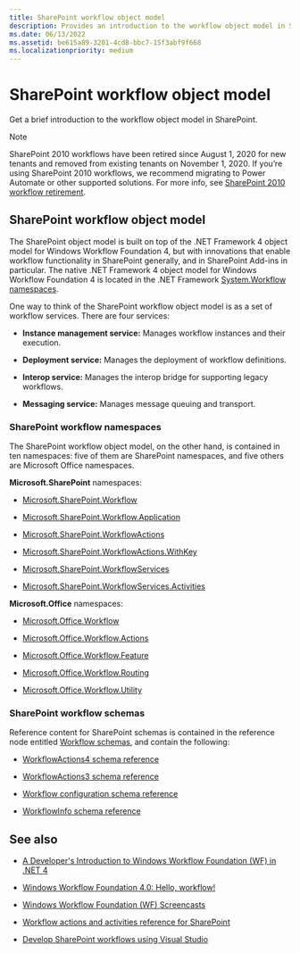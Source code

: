 ```yaml
---
title: SharePoint workflow object model
description: Provides an introduction to the workflow object model in SharePoint and lists SharePoint workflow namespaces and Microsoft.Office namespaces.
ms.date: 06/13/2022
ms.assetid: be615a89-3201-4cd8-bbc7-15f3abf9f668
ms.localizationpriority: medium
---
```



# SharePoint workflow object model
Get a brief introduction to the workflow object model in SharePoint.

> [!NOTE]
> SharePoint 2010 workflows have been retired since August 1, 2020 for new tenants and removed from existing tenants on November 1, 2020. If you’re using SharePoint 2010 workflows, we recommend migrating to Power Automate or other supported solutions. For more info, see [SharePoint 2010 workflow retirement](https://support.microsoft.com/office/sharepoint-2010-workflow-retirement-1ca3fff8-9985-410a-85aa-8120f626965f).

## SharePoint workflow object model
<a name="bk_SPwfom"> </a>

The SharePoint object model is built on top of the .NET Framework 4 object model for Windows Workflow Foundation 4, but with innovations that enable workflow functionality in SharePoint generally, and in SharePoint Add-ins in particular. The native .NET Framework 4 object model for Windows Workflow Foundation 4 is located in the .NET Framework  [System.Workflow namespaces](https://msdn.microsoft.com/library/gg145026.aspx).
  
    
    
One way to think of the SharePoint workflow object model is as a set of workflow services. There are four services: 
  
    
    

- **Instance management service:** Manages workflow instances and their execution.
    
  
- **Deployment service:** Manages the deployment of workflow definitions.
    
  
- **Interop service:** Manages the interop bridge for supporting legacy workflows.
    
  
- **Messaging service:** Manages message queuing and transport.
    
  

### SharePoint workflow namespaces

The SharePoint workflow object model, on the other hand, is contained in ten namespaces: five of them are SharePoint namespaces, and five others are Microsoft Office namespaces.
  
    
    
 **Microsoft.SharePoint** namespaces:
  
    
    

-  [Microsoft.SharePoint.Workflow](https://msdn.microsoft.com/library/Microsoft.SharePoint.Workflow.aspx)
    
  
-  [Microsoft.SharePoint.Workflow.Application](https://msdn.microsoft.com/library/Microsoft.SharePoint.Workflow.Application.aspx)
    
  
-  [Microsoft.SharePoint.WorkflowActions](https://msdn.microsoft.com/library/Microsoft.SharePoint.WorkflowActions.aspx)
    
  
-  [Microsoft.SharePoint.WorkflowActions.WithKey](https://msdn.microsoft.com/library/Microsoft.SharePoint.WorkflowActions.WithKey.aspx)
    
  
-  [Microsoft.SharePoint.WorkflowServices](https://msdn.microsoft.com/library/Microsoft.SharePoint.WorkflowServices.aspx)
    
  
-  [Microsoft.SharePoint.WorkflowServices.Activities](https://msdn.microsoft.com/library/Microsoft.SharePoint.WorkflowServices.Activities.aspx)
    
  
 **Microsoft.Office** namespaces:
  
    
    

-  [Microsoft.Office.Workflow](https://msdn.microsoft.com/library/Microsoft.Office.Workflow.aspx)
    
  
-  [Microsoft.Office.Workflow.Actions](https://msdn.microsoft.com/library/Microsoft.Office.Workflow.Actions.aspx)
    
  
-  [Microsoft.Office.Workflow.Feature](https://msdn.microsoft.com/library/Microsoft.Office.Workflow.Feature.aspx)
    
  
-  [Microsoft.Office.Workflow.Routing](https://msdn.microsoft.com/library/Microsoft.Office.Workflow.Routing.aspx)
    
  
-  [Microsoft.Office.Workflow.Utility](https://msdn.microsoft.com/library/Microsoft.Office.Workflow.Utility.aspx)
    
  

### SharePoint workflow schemas

Reference content for SharePoint schemas is contained in the reference node entitled  [Workflow schemas](https://msdn.microsoft.com/library/b36ded16-3ffd-4931-811e-c402c1e35b07%28Office.15%29.aspx), and contain the following:
  
    
    

-  [WorkflowActions4 schema reference](https://msdn.microsoft.com/library/1c0112de-0139-e64d-d3d6-658541695391%28Office.15%29.aspx)
    
  
-  [WorkflowActions3 schema reference](https://msdn.microsoft.com/library/7a03ead8-30e0-4601-9c6f-edfb04ce57f9%28Office.15%29.aspx)
    
  
-  [Workflow configuration schema reference](https://msdn.microsoft.com/library/63824239-6eb2-4cf1-ba84-44eace4d3781%28Office.15%29.aspx)
    
  
-  [WorkflowInfo schema reference](https://msdn.microsoft.com/library/f3bdcc70-15a0-44b2-9b01-330f13430354%28Office.15%29.aspx)
    
  

## See also
<a name="bk_additionalresources"> </a>


-  [A Developer's Introduction to Windows Workflow Foundation (WF) in .NET 4](https://msdn.microsoft.com/library/ee342461.aspx)
    
  
-  [Windows Workflow Foundation 4.0: Hello, workflow!](http://weblogs.asp.net/gunnarpeipman/archive/2009/07/08/windows-workflow-foundation-4-0-hello-workflow.aspx)
    
  
-  [Windows Workflow Foundation (WF) Screencasts](https://msdn.microsoft.com/netframework/dd733248)
    
  
-  [Workflow actions and activities reference for SharePoint](workflow-actions-and-activities-reference-for-sharepoint.md)
    
  
-  [Develop SharePoint workflows using Visual Studio](develop-sharepoint-workflows-using-visual-studio.md)
    
  

  
    
    

